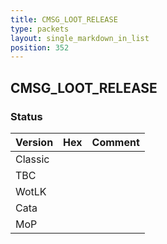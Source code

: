 ```yaml
---
title: CMSG_LOOT_RELEASE
type: packets
layout: single_markdown_in_list
position: 352
---
```


## CMSG_LOOT_RELEASE

### Status

Version    | Hex        | Comment
---------- | ---------- | ---------- 
Classic    |            |
TBC        |            |
WotLK      |            |
Cata       |            |
MoP        |            |